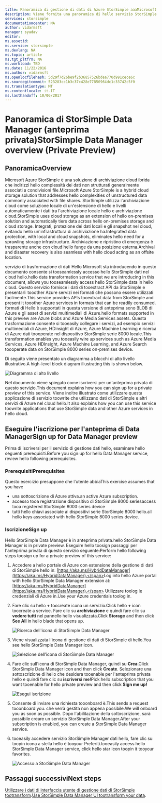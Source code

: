 ```yaml
---
title: Panoramica di gestione di dati di Azure StorSimple aaaMicrosoft | Documenti Microsoft
description: Viene fornita una panoramica di hello servizio StorSimple Manager di dati (anteprima privata)
services: storsimple
documentationcenter: NA
author: vidarmsft
manager: syadav
editor: 
ms.assetid: 
ms.service: storsimple
ms.devlang: NA
ms.topic: article
ms.tgt_pltfrm: NA
ms.workload: TBD
ms.date: 11/22/2016
ms.author: vidarmsft
ms.openlocfilehash: 5d29f7d26be9f2b36857526bdea770d991cece6c
ms.sourcegitcommit: 523283cc1b3c37c428e77850964dc1c33742c5f0
ms.translationtype: MT
ms.contentlocale: it-IT
ms.lasthandoff: 10/06/2017
---
```

# <a name="storsimple-data-manager-overview-private-preview"></a><span data-ttu-id="c9777-103">Panoramica di StorSimple Data Manager (anteprima privata)</span><span class="sxs-lookup"><span data-stu-id="c9777-103">StorSimple Data Manager overview (Private Preview)</span></span>

## <a name="overview"></a><span data-ttu-id="c9777-104">Panoramica</span><span class="sxs-lookup"><span data-stu-id="c9777-104">Overview</span></span>

<span data-ttu-id="c9777-105">Microsoft Azure StorSimple è una soluzione di archiviazione cloud ibrida che indirizzi hello complessità dei dati non strutturati generalmente associati a condivisioni file.</span><span class="sxs-lookup"><span data-stu-id="c9777-105">Microsoft Azure StorSimple is a hybrid cloud storage solution that addresses hello complexities of unstructured data commonly associated with file shares.</span></span> <span data-ttu-id="c9777-106">StorSimple utilizza l'archiviazione cloud come soluzione locale di un'estensione di hello e livelli automaticamente i dati tra l'archiviazione locale hello e archiviazione cloud.</span><span class="sxs-lookup"><span data-stu-id="c9777-106">StorSimple uses cloud storage as an extension of hello on-premises solution and automatically tiers data across hello on-premises storage and cloud storage.</span></span> <span data-ttu-id="c9777-107">Integrati, protezione dei dati locali e gli snapshot nel cloud, evitando hello un'infrastruttura di archiviazione ha.</span><span class="sxs-lookup"><span data-stu-id="c9777-107">Integrated data protection, with local and cloud snapshots, eliminates hello need for a sprawling storage infrastructure.</span></span> <span data-ttu-id="c9777-108">Archiviazione e ripristino di emergenza è trasparente anche con cloud hello funge da una posizione esterna.</span><span class="sxs-lookup"><span data-stu-id="c9777-108">Archival and disaster recovery is also seamless with hello cloud acting as an offsite location.</span></span>

<span data-ttu-id="c9777-109">servizio di trasformazione di dati Hello Microsoft sta introducendo in questo documento consente si tooseamlessly accesso hello StorSimple dati nel cloud hello.</span><span class="sxs-lookup"><span data-stu-id="c9777-109">hello data transformation service that we are introducing in this document, allows you tooseamlessly access hello StorSimple data in hello cloud.</span></span> <span data-ttu-id="c9777-110">Questo servizio fornisce i dati di tooextract API da StorSimple e presentarli tooother Azure servizi nei formati che possono essere utilizzati facilmente.</span><span class="sxs-lookup"><span data-stu-id="c9777-110">This service provides APIs tooextract data from StorSimple and present it tooother Azure services in formats that can be readily consumed.</span></span> <span data-ttu-id="c9777-111">formati di Hello è supportati in questa versione di anteprima sono BLOB di Azure e gli asset di servizi multimediali di Azure.</span><span class="sxs-lookup"><span data-stu-id="c9777-111">hello formats supported in this preview are Azure blobs and Azure Media Services assets.</span></span> <span data-ttu-id="c9777-112">Questa trasformazione consente si tooeasily collegare i servizi, ad esempio servizi multimediali di Azure, HDInsight di Azure, Azure Machine Learning e ricerca di Azure dati toooperate nel dispositivo StorSimple serie 8000 locale.</span><span class="sxs-lookup"><span data-stu-id="c9777-112">This transformation enables you tooeasily wire up services such as Azure Media Services, Azure HDInsight, Azure Machine Learning, and Azure Search toooperate data on StorSimple 8000 series on-premises device.</span></span>

<span data-ttu-id="c9777-113">Di seguito viene presentato un diagramma a blocchi di alto livello illustrativo.</span><span class="sxs-lookup"><span data-stu-id="c9777-113">A high-level block diagram illustrating this is shown below.</span></span>

![Diagramma di alto livello](./media//storsimple-data-manager-overview/high-level-diagram.png)

<span data-ttu-id="c9777-115">Nel documento viene spiegato come iscriversi per un'anteprima privata di questo servizio.</span><span class="sxs-lookup"><span data-stu-id="c9777-115">This document explains how you can sign up for a private preview of this service.</span></span> <span data-ttu-id="c9777-116">Viene inoltre illustrato come utilizzare questa applicazione di servizio toowrite che utilizzano dati di StorSimple e altri servizi di Azure nel cloud hello.</span><span class="sxs-lookup"><span data-stu-id="c9777-116">It also explains how you can use this service toowrite applications that use StorSimple data and other Azure services in hello cloud.</span></span>

## <a name="sign-up-for-data-manager-preview"></a><span data-ttu-id="c9777-117">Eseguire l'iscrizione per l'anteprima di Data Manager</span><span class="sxs-lookup"><span data-stu-id="c9777-117">Sign up for Data Manager preview</span></span>
<span data-ttu-id="c9777-118">Prima di iscriversi per il servizio di gestione dati hello, esaminare hello seguenti prerequisiti.</span><span class="sxs-lookup"><span data-stu-id="c9777-118">Before you sign up for hello Data Manager service, review hello following prerequisites.</span></span>

### <a name="prerequisites"></a><span data-ttu-id="c9777-119">Prerequisiti</span><span class="sxs-lookup"><span data-stu-id="c9777-119">Prerequisites</span></span>

<span data-ttu-id="c9777-120">Questo esercizio presuppone che l'utente abbia</span><span class="sxs-lookup"><span data-stu-id="c9777-120">This exercise assumes that you have</span></span>
* <span data-ttu-id="c9777-121">una sottoscrizione di Azure attiva.</span><span class="sxs-lookup"><span data-stu-id="c9777-121">an active Azure subscription.</span></span>
* <span data-ttu-id="c9777-122">accesso tooa registrazione dispositivo di StorSimple 8000 series</span><span class="sxs-lookup"><span data-stu-id="c9777-122">access tooa registered StorSimple 8000 series device</span></span>
* <span data-ttu-id="c9777-123">tutti hello chiavi associate ai dispositivi serie StorSimple 8000 hello.</span><span class="sxs-lookup"><span data-stu-id="c9777-123">all hello keys associated with hello StorSimple 8000 series device.</span></span>

### <a name="sign-up"></a><span data-ttu-id="c9777-124">Iscrizione</span><span class="sxs-lookup"><span data-stu-id="c9777-124">Sign up</span></span>

<span data-ttu-id="c9777-125">Hello StorSimple Data Manager è in anteprima privata.</span><span class="sxs-lookup"><span data-stu-id="c9777-125">hello StorSimple Data Manager is in private preview.</span></span> <span data-ttu-id="c9777-126">Eseguire hello toosign passaggi per l'anteprima privata di questo servizio seguente:</span><span class="sxs-lookup"><span data-stu-id="c9777-126">Perform hello following steps toosign up for a private preview of this service:</span></span>

1.  <span data-ttu-id="c9777-127">Accedere a hello portale di Azure con estensione della gestione di dati di StorSimple hello in: [https://aka.ms/HybridDataManager](https://aka.ms/HybridDataManager).</span><span class="sxs-lookup"><span data-stu-id="c9777-127">Log into hello Azure portal with hello StorSimple Data Manager extension at: [https://aka.ms/HybridDataManager](https://aka.ms/HybridDataManager).</span></span> <span data-ttu-id="c9777-128">Utilizzare toolog le credenziali di Azure in.</span><span class="sxs-lookup"><span data-stu-id="c9777-128">Use your Azure credentials toolog in.</span></span>

2.  <span data-ttu-id="c9777-129">Fare clic su hello  **+**  toocreate icona un servizio.</span><span class="sxs-lookup"><span data-stu-id="c9777-129">Click hello **+** icon toocreate a service.</span></span> <span data-ttu-id="c9777-130">Fare clic su **archiviazione** e quindi fare clic su **vedere tutti** nel pannello hello visualizzata.</span><span class="sxs-lookup"><span data-stu-id="c9777-130">Click **Storage** and then click **See All** in hello blade that opens up.</span></span>

    ![Ricerca dell'icona di StorSimple Data Manager](./media/storsimple-data-manager-overview/search-data-manager-icon.png)

3. <span data-ttu-id="c9777-132">Viene visualizzata l'icona di gestione di dati di StorSimple di hello.</span><span class="sxs-lookup"><span data-stu-id="c9777-132">You see hello StorSimple Data Manager icon.</span></span>

    ![Selezione dell'icona di StorSimple Data Manager](./media/storsimple-data-manager-overview/select-data-manager-icon.png)

4. <span data-ttu-id="c9777-134">Fare clic sull'icona di StorSimple Data Manager, quindi su **Crea**.</span><span class="sxs-lookup"><span data-stu-id="c9777-134">Click StorSimple Data Manager icon and then click **Create**.</span></span> <span data-ttu-id="c9777-135">Selezionare una sottoscrizione di hello che desidera tooenable per l'anteprima privata hello e quindi fare clic su **iscriversi me!**</span><span class="sxs-lookup"><span data-stu-id="c9777-135">Pick hello subscription that you want tooenable for hello private preview and then click **Sign me up!**</span></span>

    ![Esegui iscrizione](./media/storsimple-data-manager-overview/sign-me-up.png)

5. <span data-ttu-id="c9777-137">Consente di inviare una richiesta tooonboard è.</span><span class="sxs-lookup"><span data-stu-id="c9777-137">This sends a request tooonboard you.</span></span> <span data-ttu-id="c9777-138">che verrà gestita non appena possibile.</span><span class="sxs-lookup"><span data-stu-id="c9777-138">We will onboard you as soon as possible.</span></span> <span data-ttu-id="c9777-139">Dopo l'abilitazione della sottoscrizione, sarà possibile creare un servizio StorSimple Data Manager.</span><span class="sxs-lookup"><span data-stu-id="c9777-139">After your subscription is enabled, you can create a StorSimple Data Manager service.</span></span>

6. <span data-ttu-id="c9777-140">tooeasily accedere servizio StorSimple Manager dati hello, fare clic su toopin icona a stella hello è tooyour Preferiti.</span><span class="sxs-lookup"><span data-stu-id="c9777-140">tooeasily access hello StorSimple Data Manager service, click hello star icon toopin it tooyour favorites.</span></span>

    ![Accesso a StorSimple Data Manager](./media/storsimple-data-manager-overview/access-data-managers.png)


## <a name="next-steps"></a><span data-ttu-id="c9777-142">Passaggi successivi</span><span class="sxs-lookup"><span data-stu-id="c9777-142">Next steps</span></span>

<span data-ttu-id="c9777-143">[Utilizzare i dati di interfaccia utente di gestione dati di StorSimple tootransform](storsimple-data-manager-ui.md).</span><span class="sxs-lookup"><span data-stu-id="c9777-143">[Use StorSimple Data Manager UI tootransform your data](storsimple-data-manager-ui.md).</span></span>
